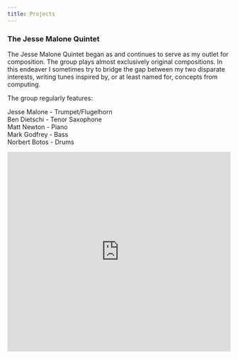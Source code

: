 ```yaml
---
title: Projects
---
```

### The Jesse Malone Quintet

The Jesse Malone Quintet began as and continues to serve as my outlet for composition. The group plays almost exclusively original compositions. In this endeaver I sometimes try to bridge the gap between my two disparate interests, writing tunes inspired by, or at least named for, concepts from computing.  

The group regularly features:

Jesse Malone	 - 	Trumpet/Flugelhorn  
Ben Dietschi	 - 	Tenor Saxophone  
Matt Newton	 - 	Piano  
Mark Godfrey	 - 	Bass  
Norbert Botos	 - 	Drums  

<iframe width="100%" height="450" scrolling="no" frameborder="no" allow="autoplay" src="https://w.soundcloud.com/player/?url=https%3A//api.soundcloud.com/playlists/3211741&color=%23ff5500&auto_play=false&hide_related=false&show_comments=true&show_user=true&show_reposts=false&show_teaser=true"></iframe>
